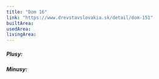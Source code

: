 ```yaml
---
title: "Dom 16"
link: "https://www.drevstavslovakia.sk/detail/dom-151"
builtArea:
usedArea:
livingArea:
---
```


##### Plusy:


##### Mínusy:
